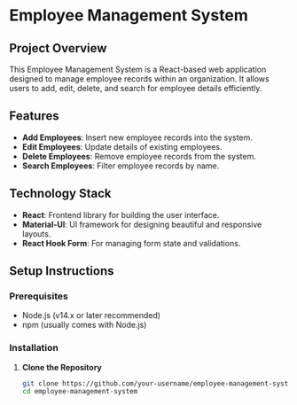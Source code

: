 # Employee Management System

## Project Overview
This Employee Management System is a React-based web application designed to manage employee records within an organization. It allows users to add, edit, delete, and search for employee details efficiently.

## Features
- **Add Employees**: Insert new employee records into the system.
- **Edit Employees**: Update details of existing employees.
- **Delete Employees**: Remove employee records from the system.
- **Search Employees**: Filter employee records by name.

## Technology Stack
- **React**: Frontend library for building the user interface.
- **Material-UI**: UI framework for designing beautiful and responsive layouts.
- **React Hook Form**: For managing form state and validations.

## Setup Instructions

### Prerequisites
- Node.js (v14.x or later recommended)
- npm (usually comes with Node.js)

### Installation
1. **Clone the Repository**
   ```bash
   git clone https://github.com/your-username/employee-management-system.git
   cd employee-management-system
